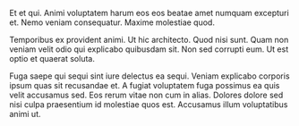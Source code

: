 Et et qui. Animi voluptatem harum eos eos beatae amet numquam excepturi et. Nemo veniam consequatur. Maxime molestiae quod.
 Temporibus ex provident animi. Ut hic architecto. Quod nisi sunt. Quam non veniam velit odio qui explicabo quibusdam sit. Non sed corrupti eum. Ut est optio et quaerat soluta.
 Fuga saepe qui sequi sint iure delectus ea sequi. Veniam explicabo corporis ipsum quas sit recusandae et. A fugiat voluptatem fuga possimus ea quis velit accusamus sed. Eos rerum vitae non cum in alias. Dolores dolore sed nisi culpa praesentium id molestiae quos est. Accusamus illum voluptatibus animi ut.